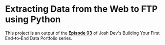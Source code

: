 # Extracting Data from the Web to FTP using Python

This project is an output of the __[Episode 03](https://www.youtube.com/watch?v=j7fNG-V4aGE&t=5649s)__ of Josh Dev's Building Your First End-to-End Data Portfolio series.


